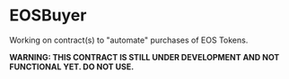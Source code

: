 # EOSBuyer

Working on contract(s) to "automate" purchases of EOS Tokens. 

**WARNING: THIS CONTRACT IS STILL UNDER DEVELOPMENT AND NOT FUNCTIONAL YET. DO NOT USE.**
